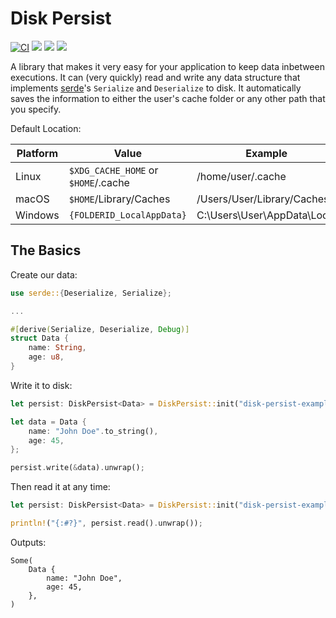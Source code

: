 # Disk Persist

[![CI](https://github.com/grantshandy/disk-persist/actions/workflows/rust.yml/badge.svg)](https://github.com/grantshandy/disk-persist/actions)
[![](https://img.shields.io/crates/v/disk-persist.svg)](https://crates.io/crates/disk-persist)
[![](https://img.shields.io/badge/license-MIT-blue.svg)](https://opensource.org/licenses/MIT)
[![](https://img.shields.io/docsrs/disk-persist)](https://docs.rs/disk-persist)

A library that makes it very easy for your application to keep data inbetween executions. It can (very quickly) read and write any data structure that implements [serde](https://serde.rs/)'s `Serialize` and `Deserialize` to disk. It automatically saves the information to either the user's cache folder or any other path that you specify.

Default Location:

|Platform | Value                               | Example                      |
| ------- | ----------------------------------- | ---------------------------- |
| Linux   | `$XDG_CACHE_HOME` or `$HOME`/.cache | /home/user/.cache           |
| macOS   | `$HOME`/Library/Caches              | /Users/User/Library/Caches  |
| Windows | `{FOLDERID_LocalAppData}`           | C:\Users\User\AppData\Local |

## The Basics

Create our data:
```rust
use serde::{Deserialize, Serialize};

...

#[derive(Serialize, Deserialize, Debug)]
struct Data {
    name: String,
    age: u8,
}
```

Write it to disk:
```rust
let persist: DiskPersist<Data> = DiskPersist::init("disk-persist-example").unwrap();

let data = Data {
    name: "John Doe".to_string(),
    age: 45,
};

persist.write(&data).unwrap();
```

Then read it at any time:
```rust
let persist: DiskPersist<Data> = DiskPersist::init("disk-persist-example").unwrap();

println!("{:#?}", persist.read().unwrap());
```

Outputs:
```
Some(
    Data {
        name: "John Doe",
        age: 45,
    },
)
```